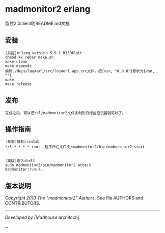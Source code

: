 madmonitor2 erlang
=======

监控2.0client明README.md文档

## 安装

    [前提]erlang version 5.9.1 R15B和git
    chmod +x rebar make.sh
    make clean
    make depends
    编辑./deps/log4erl/src/log4erl.app.src文件，把{vsn, "0.9.0"}修改为{vsn, ""}
    make
    make release

## 发布
    完成之后，可以把rel/madmonitor2文件复制到目标监控机器就可以了。

## 操作指南
    [基本]放到crontab
    */5 * * * * root  程序所在文件夹/madmonitor2/bin/madmonitor2 start


    [高级]进入shell
    sudo madmonitor2/bin/madmonitor2 attach
    madmonitor:run().


## 版本说明

*Copyright 2013  The "madmonitor2" Authors*. See file AUTHORS and CONTRIBUTORS.


* * *
*Developed by [Madhouse architech]*


~

